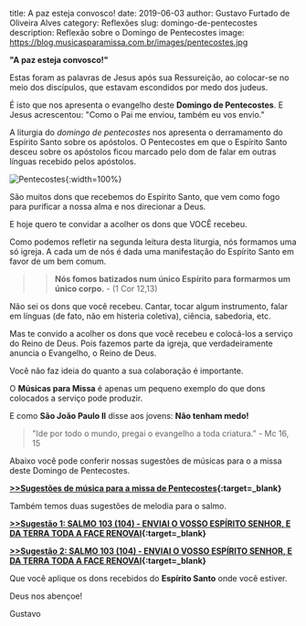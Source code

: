 ﻿title: A paz esteja convosco!
date: 2019-06-03
author: Gustavo Furtado de Oliveira Alves
category: Reflexões
slug: domingo-de-pentecostes
description: Reflexão sobre o Domingo de Pentecostes
image: https://blog.musicasparamissa.com.br/images/pentecostes.jpg

**"A paz esteja convosco!"**

Estas foram as palavras de Jesus após sua Ressureição, ao colocar-se no meio dos discípulos,
que estavam escondidos por medo dos judeus.

É isto que nos apresenta o evangelho deste **Domingo de Pentecostes**.
E Jesus acrescentou: "Como o Pai me enviou, também eu vos envio."

A liturgia do _domingo de pentecostes_ nos apresenta o derramamento do Espírito Santo sobre os apóstolos.
O Pentecostes em que o Espírito Santo desceu sobre os apóstolos ficou marcado
pelo dom de falar em outras línguas recebido pelos apóstolos.

![Pentecostes](https://blog.musicasparamissa.com.br/images/pentecostes.jpg){:width=100%}

São muitos dons que recebemos do Espírito Santo,
que vem como fogo para purificar a nossa alma e nos direcionar a Deus.

E hoje quero te convidar a acolher os dons que VOCÊ recebeu.

Como podemos refletir na segunda leitura desta liturgia, nós formamos uma só igreja.
A cada um de nós é dada uma manifestação do Espírito Santo em favor de um bem comum.

>>**Nós fomos batizados num único Espírito para formarmos um único corpo.** - (1 Cor 12,13)

Não sei os dons que você recebeu. Cantar, tocar algum instrumento,
falar em línguas (de fato, não em histeria coletiva), ciência, sabedoria, etc.

Mas te convido a acolher os dons que você recebeu e colocá-los a serviço do Reino de Deus.
Pois fazemos parte da igreja, que verdadeiramente anuncia o Evangelho, o Reino de Deus.

Você não faz ideia do quanto a sua colaboração é importante.

O **Músicas para Missa** é apenas um pequeno exemplo do que dons colocados a serviço pode produzir.

E como **São João Paulo II** disse aos jovens: **Não tenham medo!**

> "Ide por todo o mundo, pregai o evangelho a toda criatura." - Mc 16, 15

Abaixo você pode conferir nossas sugestões de músicas para o a missa deste Domingo de Pentecostes.

**[>>Sugestões de música para a missa de Pentecostes](https://musicasparamissa.com.br/sugestoes-para/domingo-de-pentecostes){:target=\_blank}**

Também temos duas sugestões de melodia para o salmo.

**[>>Sugestão 1: SALMO 103 (104) - ENVIAI O VOSSO ESPÍRITO SENHOR, E DA TERRA TODA A FACE RENOVAI](https://musicasparamissa.com.br/musica/salmo-103-104-enviai-o-vosso-espirito/){:target=\_blank}**

**[>>Sugestão 2: SALMO 103 (104) - ENVIAI O VOSSO ESPÍRITO SENHOR, E DA TERRA TODA A FACE RENOVAI](https://musicasparamissa.com.br/musica/salmo-103-104-enviai-o-vosso/){:target=\_blank}**

Que você aplique os dons recebidos do **Espírito Santo** onde você estiver.

Deus nos abençoe!

Gustavo
